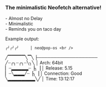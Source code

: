 ### The minimalistic Neofetch alternative!

<p>
- Almost no Delay <br />
- Minimalistic <br />
- Reminds you on taco day <br />

Example output: <br />

    ╭╯╭╯╭╯     │ neo@pop-os <br />
   ╱▔▔▔▔▔╲▔╲   ├─────────────────── <br />
  ╱┈╭╮┈╭╮┈╲╮╲  │ Arch: 64bit <br />
  ▏┈▂▂▂▂▂┈▕╮▕  │ Release: 5.15 <br />
  ▏┈╲▂▂▂╱┈▕╮▕  │ Connection: Good <br />
  ╲▂▂▂▂▂▂▂▂╲╱  │ Time: 13:12:17 <br />
  
</p>
